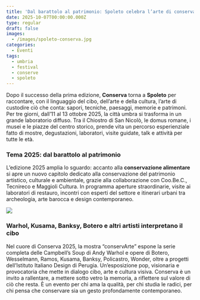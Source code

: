 ```yaml
---
title: 'Dal barattolo al patrimonio: Spoleto celebra l’arte di conservare'
date: 2025-10-07T00:00:00.000Z
type: regular
draft: false
images:
  - /images/spoleto-conserva.jpg
categories:
  - Eventi
tags:
  - umbria
  - festival
  - conserve
  - spoleto
---
```


Dopo il successo della prima edizione, **Conserva** torna a **Spoleto** per raccontare, con il linguaggio del cibo, dell’arte e della cultura, l’arte di custodire ciò che conta: sapori, tecniche, paesaggi, memorie e patrimoni. Per tre giorni, dall’11 al 13 ottobre 2025, la città umbra si trasforma in un grande laboratorio diffuso. Tra il Chiostro di San Nicolò, le domus romane, i musei e le piazze del centro storico, prende vita un percorso esperienziale fatto di mostre, degustazioni, laboratori, visite guidate, talk e attività per tutte le età.

### Tema 2025: dal barattolo al patrimonio

L’edizione 2025 amplia lo sguardo: accanto alla **conservazione alimentare** si apre un nuovo capitolo dedicato alla conservazione del patrimonio artistico, culturale e ambientale, grazie alla collaborazione con Coo.Be.C., Tecnireco e Maggioli Cultura. In programma aperture straordinarie, visite ai laboratori di restauro, incontri con esperti del settore e itinerari urbani tra archeologia, arte barocca e design contemporaneo.

![](/images/conserve-spoleto.webp)

### Warhol, Kusama, Banksy, Botero e altri artisti interpretano il cibo

Nel cuore di Conserva 2025, la mostra “conservArte” espone la serie completa delle Campbell’s Soup di Andy Warhol e opere di Botero, Wesselmann, Ramos, Kusama, Banksy, Policastro, Wonder, oltre a progetti dell’Istituto Italiano Design di Perugia. Un’esposizione pop, visionaria e provocatoria che mette in dialogo cibo, arte e cultura visiva. Conserva è un invito a rallentare, a mettere sotto vetro la memoria, a riflettere sul valore di ciò che resta. È un evento per chi ama la qualità, per chi studia le radici, per chi pensa che conservare sia un gesto profondamente contemporaneo.
